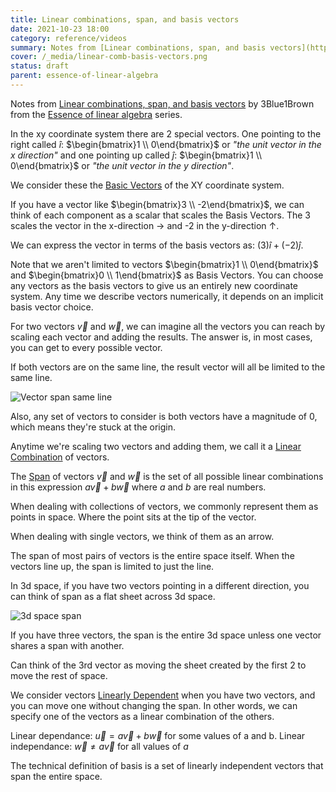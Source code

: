 ```yaml
---
title: Linear combinations, span, and basis vectors
date: 2021-10-23 18:00
category: reference/videos
summary: Notes from [Linear combinations, span, and basis vectors](https://www.youtube.com/watch?v=fNk_zzaMoSs) by 3Blue1Brown from the [Essence of linear algebra](https://www.youtube.com/playlist?list=PLZHQObOWTQDPD3MizzM2xVFitgF8hE_ab) series
cover: /_media/linear-comb-basis-vectors.png
status: draft
parent: essence-of-linear-algebra
---
```


Notes from [Linear combinations, span, and basis vectors](https://www.youtube.com/watch?v=fNk_zzaMoSs) by 3Blue1Brown from the [Essence of linear algebra](https://www.youtube.com/playlist?list=PLZHQObOWTQDPD3MizzM2xVFitgF8hE_ab) series.

In the xy coordinate system there are 2 special vectors. One pointing to the right called $\hat{i}$: $\begin{bmatrix}1 \\ 0\end{bmatrix}$  or *"the unit vector in the x direction"* and one pointing up called $\hat{j}$: $\begin{bmatrix}1 \\ 0\end{bmatrix}$ or *"the unit vector in the y direction"*.

We consider these the [Basic Vectors](permanent/basis-vectors.md) of the XY coordinate system.

If you have a vector like $\begin{bmatrix}3 \\ -2\end{bmatrix}$, we can think of each component as a scalar that scales the Basis Vectors. The 3 scales the vector in the x-direction $\rightarrow$ and -2 in the y-direction $\uparrow$.

We can express the vector in terms of the basis vectors as: $(3)\hat{i} + (-2)\hat{j}$.

Note that we aren't limited to vectors $\begin{bmatrix}1 \\ 0\end{bmatrix}$ and $\begin{bmatrix}0 \\ 1\end{bmatrix}$ as Basis Vectors. You can choose any vectors as the basis vectors to give us an entirely new coordinate system. Any time we describe vectors numerically, it depends on an implicit basis vector choice.

For two vectors $\vec{v}$ and $\vec{w}$, we can imagine all the vectors you can reach by scaling each vector and adding the results. The answer is, in most cases, you can get to every possible vector.

If both vectors are on the same line, the result vector will all be limited to the same line. 

![Vector span same line](/_media/linear-vector-span-same-line.png)

Also, any set of vectors to consider is both vectors have a magnitude of 0, which means they're stuck at the origin.

Anytime we're scaling two vectors and adding them, we call it a [Linear Combination](permanent/linear-combination.md) of vectors.

The [Span](Span) of vectors $\vec{v}$ and $\vec{w}$ is the set of all possible linear combinations in this expression $a\vec{v} + b\vec{w}$ where $a$ and $b$ are real numbers.

When dealing with collections of vectors, we commonly represent them as points in space. Where the point sits at the tip of the vector.

When dealing with single vectors, we think of them as an arrow.

The span of most pairs of vectors is the entire space itself. When the vectors line up, the span is limited to just the line.

In 3d space, if you have two vectors pointing in a different direction, you can think of span as a flat sheet across 3d space.

![3d space span](/_media/linear-flat-sheet.png)

If you have three vectors, the span is the entire 3d space unless one vector shares a span with another.

Can think of the 3rd vector as moving the sheet created by the first 2 to move the rest of space.

We consider vectors [Linearly Dependent](permanent/linearly-dependent.md) when you have two vectors, and you can move one without changing the span. In other words, we can specify one of the vectors as a linear combination of the others.

Linear dependance: $\vec{u} = a\vec{v} + b\vec{w}$ for some values of a and b.
Linear independance: $\vec{w} \neq a\vec{v}$ for all values of $a$

The technical definition of basis is a set of linearly independent vectors that span the entire space.
